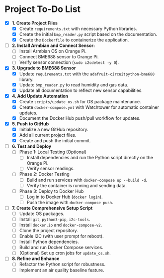 
# Project To-Do List

- [x] **1. Create Project Files**
    - [x] Create `requirements.txt` with necessary Python libraries.
    - [x] Create the initial `bmp_reader.py` script based on the documentation.
    - [x] Create the `Dockerfile` to containerize the application.

- [ ] **2. Install Armbian and Connect Sensor:**
    - [ ] Install Armbian OS on Orange Pi.
    - [ ] Connect BME688 sensor to Orange Pi.
    - [ ] Verify sensor connection (`sudo i2cdetect -y 0`).

- [x] **3. Upgrade to BME688 Sensor**
    - [x] Update `requirements.txt` with the `adafruit-circuitpython-bme680` library.
    - [x] Update `bmp_reader.py` to read humidity and gas data.
    - [x] Update all documentation to reflect new sensor capabilities.

- [x] **4. Add Update Automation**
    - [x] Create `scripts/update_os.sh` for OS package maintenance.
    - [x] Create `docker-compose.yml` with Watchtower for automatic container updates.
    - [x] Document the Docker Hub push/pull workflow for updates.

- [X] **5. Push to GitHub**
    - [X] Initialize a new GitHub repository.
    - [X] Add all current project files.
    - [X] Create and push the initial commit.

- [ ] **6. Test and Deploy**
    - [ ] Phase 1: Local Testing (Optional)
        - [ ] Install dependencies and run the Python script directly on the Orange Pi.
        - [ ] Verify sensor readings.
    - [ ] Phase 2: Docker Testing
        - [ ] Build and run services with `docker-compose up --build -d`.
        - [ ] Verify the container is running and sending data.
    - [ ] Phase 3: Deploy to Docker Hub
        - [ ] Log in to Docker Hub (`docker login`).
        - [ ] Push the image with `docker-compose push`.

- [ ] **7. Create Comprehensive Setup Script**
    - [ ] Update OS packages.
    - [ ] Install `git`, `python3-pip`, `i2c-tools`.
    - [ ] Install `docker.io` and `docker-compose-v2`.
    - [ ] Clone the project repository.
    - [ ] Enable I2C (with user prompt for reboot).
    - [ ] Install Python dependencies.
    - [ ] Build and run Docker Compose services.
    - [ ] (Optional) Set up cron jobs for `update_os.sh`.

- [ ] **8. Refine and Enhance**
    - [ ] Refactor the Python script for robustness.
    - [ ] Implement an air quality baseline feature.